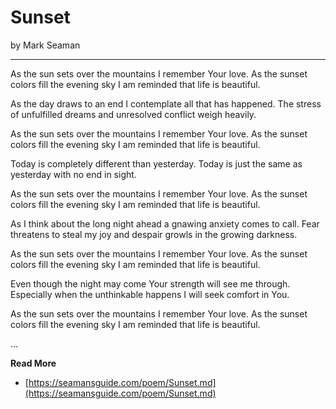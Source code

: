 # Sunset

by Mark Seaman

---

As the sun sets over the mountains I remember Your love.
As the sunset colors fill the evening sky I am reminded that life is beautiful.

As the day draws to an end I contemplate all that has happened.
The stress of unfulfilled dreams and unresolved conflict weigh heavily.

As the sun sets over the mountains I remember  Your love.
As the sunset colors fill the evening sky I am reminded that life is beautiful.

Today is completely different than yesterday.
Today is just the same as yesterday with no end in sight.

As the sun sets over the mountains I remember  Your love.
As the sunset colors fill the evening sky I am reminded that life is beautiful.

As I think about the long night ahead a gnawing anxiety comes to call.
Fear threatens to steal my joy and despair growls in the growing darkness.

As the sun sets over the mountains I remember  Your love.
As the sunset colors fill the evening sky I am reminded that life is beautiful.

Even though the night may come Your strength will see me through.
Especially when the unthinkable happens I will seek comfort in You.

As the sun sets over the mountains I remember  Your love.
As the sunset colors fill the evening sky I am reminded that life is beautiful.


...

**Read More**

* [https://seamansguide.com/poem/Sunset.md](https://seamansguide.com/poem/Sunset.md)



